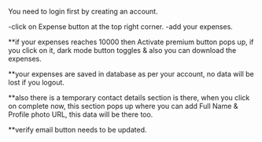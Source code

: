 You need to login first by creating an account.

-click on Expense button at the top right corner.
-add your expenses.

\*\*if your expenses reaches 10000 then Activate premium button pops up, if you click on it, dark mode button toggles & also you can download the expenses.

\*\*your expenses are saved in database as per your account, no data will be lost if you logout.

\*\*also there is a temporary contact details section is there, when you click on complete now, this section pops up
where you can add Full Name & Profile photo URL, this data will be there too.

\*\*verify email button needs to be updated.

